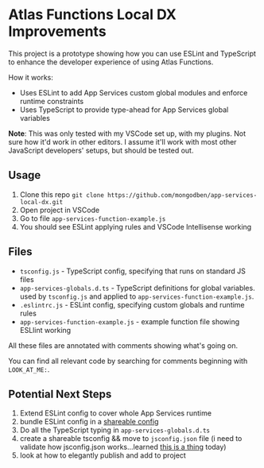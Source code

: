 # Atlas Functions Local DX Improvements

This project is a prototype showing how you can use ESLint and TypeScript to
enhance the developer experience of using Atlas Functions.

How it works:

- Uses ESLint to add App Services custom global modules and enforce runtime constraints
- Uses TypeScript to provide type-ahead for App Services global variables

**Note**: This was only tested with my VSCode set up, with my plugins. Not sure how it'd work in other editors.
I assume it'll work with most other JavaScript developers' setups, but should be tested out.

## Usage

1. Clone this repo `git clone https://github.com/mongodben/app-services-local-dx.git`
1. Open project in VSCode
1. Go to file `app-services-function-example.js`
1. You should see ESLint applying rules and VSCode Intellisense working

## Files

- `tsconfig.js` - TypeScript config, specifying that runs on standard JS files
- `app-services-globals.d.ts` - TypeScript definitions for global variables.
  used by `tsconfig.js` and applied to `app-services-function-example.js`.
- `.eslintrc.js` - ESLint config, specifying custom globals and runtime rules
- `app-services-function-example.js` - example function file showing ESLlint working

All these files are annotated with comments showing what's going on.

You can find all relevant code by searching for comments beginning with `LOOK_AT_ME:`.

## Potential Next Steps

1. Extend ESLint config to cover whole App Services runtime
1. bundle ESLint config in a [shareable config](https://eslint.org/docs/latest/developer-guide/shareable-configs)
1. Do all the TypeScript typing in `app-services-globals.d.ts`
1. create a shareable tsconfig && move to `jsconfig.json` file (i need to validate how jsconfig.json works...learned [this is a thing](https://code.visualstudio.com/docs/languages/jsconfig#_using-webpack-aliases) today)
1. look at how to elegantly publish and add to project
